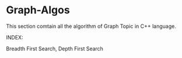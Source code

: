 # Graph-Algos
This section comtain all the algorithm of Graph Topic in C++ language.

INDEX:

Breadth First Search,
Depth First Search
